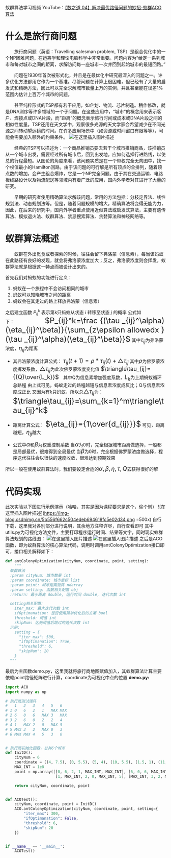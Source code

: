 

蚁群算法学习视频 
YouTube：[【数之道 04】解决最优路径问题的妙招-蚁群ACO算法](https://www.youtube.com/watch?v=IP4Fe_flXeU) 
# 什么是旅行商问题 
&emsp;&emsp;旅行商问题（英语：Travelling salesman problem, TSP）是组合优化中的一个NP困难问题，在运筹学和理论电脑科学中非常重要。问题内容为“给定一系列城市和每对城市之间的距离，求解访问每一座城市一次并回到起始城市的最短回路。”

&emsp;&emsp;问题在1930年首次被形式化，并且是在最优化中研究最深入的问题之一。许多优化方法都用它作为一个基准。尽管问题在计算上很困难，但已经有了大量的启发式和精确方法，因此可以完全求解城市数量上万的实例，并且甚至能在误差1%范围内估计上百万个城市的问题。

&emsp;&emsp;甚至纯粹形式的TSP都有若干应用，如企划、物流、芯片制造。稍作修改，就是DNA测序等许多领域的一个子问题。在这些应用中，“城市”的概念用来表示客户、焊接点或DNA片段，而“距离”的概念表示旅行时间或成本或DNA片段之间的相似性度量。TSP还用在天文学中，观察很多光源的天文学家会希望减少在不同光源之间转动望远镜的时间。在许多应用场景中（如资源或时间窗口有限等等），可能会需要加入额外的约束条件。
![在这里插入图片描述](https://img-blog.csdnimg.cn/5f03c2616882443282f901f6fbc25c0d.png)


&emsp;&emsp;经典的TSP可以描述为：一个商品推销员要去若干个城市推销商品，该推销员从一个城市出发，需要经过所有城市后，回到出发地。应如何选择行进路线，以使总的行程最短。从图论的角度来看，该问题实质是在一个带权完全无向图中，找一个权值最小的Hamilton回路。由于该问题的可行解是所有顶点的全排列，随着顶点数的增加，会产生组合爆炸，它是一个NP完全问题。由于其在交通运输、电路板线路设计以及物流配送等领域内有着广泛的应用，国内外学者对其进行了大量的研究。

&emsp;&emsp;早期的研究者使用精确算法求解该问题，常用的方法包括：分枝定界法、线性规划法、动态规划法等。但是，随着问题规模的增大，精确算法将变得无能为力，因此，在后来的研究中，国内外学者重点使用近似算法或启发式算法，主要有遗传算法、模拟退火法、蚁群算法、禁忌搜索算法、贪婪算法和神经网络等。

# 蚁群算法概述
&emsp;&emsp;蚁群在外出觅食或者探索的时候，往往会留下弗洛蒙（信息素），每当该蚂蚁在此路径有良好的发现，就会将弗洛蒙浓度加大；反之，弗洛蒙浓度则会挥发，蚁群算法就是根据这一特点而被设计出来的。


首先我们对蚂蚁的功能进行定义：
1. 蚂蚁在一个旅程中不会访问相同的城市
2. 蚂蚁可以知晓城市之间的距离
3. 蚂蚁会在其走过的路上释放弗洛蒙（信息素）

之后建立函数 $P_{ij}^k$ 表示第k只蚂蚁从状态 $i$ 转移至状态 $j$ 的概率
公式如下：<font size=5>&emsp;&emsp;&emsp;&emsp;$P_{ij}^k=\frac {(\tau _{ij}^\alpha)(\eta_{ij}^\beta)}{\sum_{z\epsilon allowedx }(\tau _{ij}^\alpha)(\eta_{ij}^\beta)}$</font> 
其中<font size=4>$\tau_{ij}$</font>为弗洛蒙浓度，<font size=4>$\eta_{ij}$</font>为距离 
* 其弗洛蒙浓度计算公式：
<font size=4>$\tau_{ij}(t+1)=\rho*\tau_{ij}(t)+\triangle\tau_{ij}$</font>
其中<font size=4>$\rho$</font>为佛罗蒙浓度挥发系数，<font size=4>$\triangle\tau_{ij}$</font>为此次佛罗蒙浓度变化值 
<font size=4>$\triangle\tau_{ij}={{Q}\over{L_k}}$</font>&emsp;其中Q为信息素增加强度系数，<font size=4>$L_k$</font>为上期蚂蚁循环总路程 
由上式可见，蚂蚁走过的路程越短与信息素浓度成反比；Q与信息素浓度成正比 
又因为有$k$只蚂蚁，所以总<font size=4>$\triangle\tau_{ij}$</font>为：
<font size=5>$\triangle\tau_{ij}=\sum_{k=1}^m\triangle\tau_{ij}^k$</font> 

* 距离计算公式：
	<font size=5>$\eta_{ij}={1\over{d_{ij}}}$</font>
	可见，距离越短，<font size=4>$\eta_{ij}$</font>越大
	
* 公式中<font size=4>$\alpha$</font>和<font size=4>$\beta$</font>为权重控制系数
当<font size=4>$\alpha$</font>为0时，完全根据城市距离做选择，一般都是局部最优，很难得到全局最优
当<font size=4>$\beta$</font>为0时，完全根据佛罗蒙浓度做选择，程序迭代往往会以很快的速度收敛，很难达到预期效果

所以一般在使用蚁群算法时，我们要设定合适的<font size=4>$\alpha,\beta,\eta,\tau,Q$</font>去获得很好的解

# 代码实现
此次实验以下图进行示例演示（哈哈，其实是因为课程要求是这个，偷个懒）
![在这里插入图片描述](https://img-blog.csdnimg.cn/5b556f662c504edeb694618fc5e02d34.png =500x)
自行下载，这里我对各别部分进行说明，其余地方注释详尽，自行查看即可
其中utils.py为可视化方法文件，主要打印程序运行时间、结果等文字，同时现实蚁群算法规划的路线图：
![在这里插入图片描述](https://img-blog.csdnimg.cn/e19c686ade1c44ef9f1549b7e68f22b1.png)
![在这里插入图片描述](https://img-blog.csdnimg.cn/88d24b7bd0244b6c9d527c396f516b79.png)
之后是ACO函数，即为蚁群算法的核心算法代码，调用时调用antColonyOptimization接口即可，接口相关解释如下：
```python
def antColonyOptimization(cityNum, coordinate, point, setting):
    """
  蚁群算法
  :param cityNum: 城市数量 int
  :param coordinate: 城市坐标 list
  :param point: 城市距离矩阵 ndarray
  :param setting: 函数相关配置 obj
  :return: 最小距离 double, 运行时间 double, 迭代次数 int

  setting相关配置:
    iter_max: 最大迭代次数 int
    ifOptimanation: 是否使用简单优化后的方案 bool
    threshold: 阈值 int
    skipNum: 达到阈值后跳过的迭代次数 int
  示例:
    setting = {
      "iter_max": 500,
      "ifOptimanation": True,
      "threshold": 6,
      "skipNum": 20
    }
  """
```
最后为主函数demo.py，这里我就将旅行商地图赋值加入，其蚁群算法计算主要依赖point路径矩阵进行计算，coordinate为可视化中点的位置
**demo.py:**
```python
import ACO
import numpy as np

# 旅行商测试矩阵
# 	1	2	3	4	5	6
# 1	0	6	2	1	MAX	MAX
# 2	6	0	6	MAX	3	MAX
# 3	2	6	0	2	2	4
# 4	1	MAX	2	0	MAX	5
# 5	MAX	3	2	MAX	0	3
# 6	MAX	MAX	4	5	3	0


# 旅行商初始化函数，总共6个城市
def InitD():
    cityNum = 6
    coordinate = [(4, 7.5), (0, 5.5), (5, 4), (10, 5.5), (1.5, 1), (11, 0)]
    MAX_INT = 1e8
    point = np.array([[0, 6, 2, 1, MAX_INT, MAX_INT], [6, 0, 6, MAX_INT, 3, MAX_INT], [2, 6, 0, 2, 2, 4],
                      [1, MAX_INT, 2, 0, MAX_INT, 5], [MAX_INT, 3, 2, MAX_INT, 0, 3], [MAX_INT, MAX_INT, 4, 5, 3, 0]])

    return cityNum, coordinate, point


def ACOTest():
    cityNum, coordinate, point = InitD()
    ACO.antColonyOptimization(cityNum, coordinate, point, setting={
        "iter_max": 300,
        "ifOptimanation": False,
        "threshold": 6,
        "skipNum": 20
    })


if __name__ == '__main__':
    ACOTest()
```

